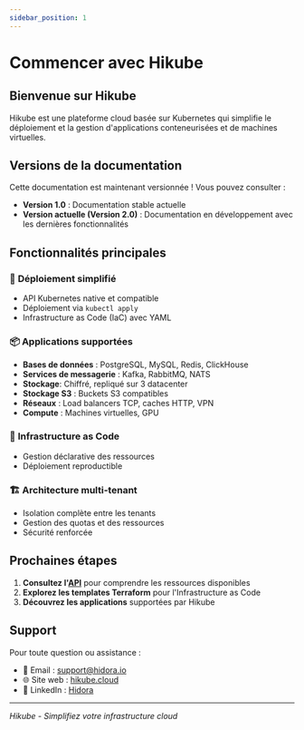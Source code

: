 ```yaml
---
sidebar_position: 1
---
```


# Commencer avec Hikube

## Bienvenue sur Hikube

Hikube est une plateforme cloud basée sur Kubernetes qui simplifie le déploiement et la gestion d'applications conteneurisées et de machines virtuelles.

## Versions de la documentation

Cette documentation est maintenant versionnée ! Vous pouvez consulter :
- **Version 1.0** : Documentation stable actuelle
- **Version actuelle (Version 2.0)** : Documentation en développement avec les dernières fonctionnalités

## Fonctionnalités principales

### 🚀 **Déploiement simplifié**
- API Kubernetes native et compatible
- Déploiement via `kubectl apply`
- Infrastructure as Code (IaC) avec YAML

### 📦 **Applications supportées**
- **Bases de données** : PostgreSQL, MySQL, Redis, ClickHouse
- **Services de messagerie** : Kafka, RabbitMQ, NATS
- **Stockage**: Chiffré, repliqué sur 3 datacenter
- **Stockage S3** : Buckets S3 compatibles
- **Réseaux** : Load balancers TCP, caches HTTP, VPN
- **Compute** : Machines virtuelles, GPU

### 🔧 **Infrastructure as Code**
- Gestion déclarative des ressources
- Déploiement reproductible

### 🏗️ **Architecture multi-tenant**
- Isolation complète entre les tenants
- Gestion des quotas et des ressources
- Sécurité renforcée

## Prochaines étapes

1. **Consultez l'[API](/api)** pour comprendre les ressources disponibles
2. **Explorez les templates Terraform** pour l'Infrastructure as Code
3. **Découvrez les applications** supportées par Hikube

## Support

Pour toute question ou assistance :
- 📧 Email : support@hidora.io
- 🌐 Site web : [hikube.cloud](https://hikube.cloud)
- 💼 LinkedIn : [Hidora](https://www.linkedin.com/company/hidora)

---

*Hikube - Simplifiez votre infrastructure cloud*
